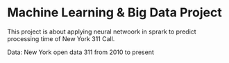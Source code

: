 # Machine Learning & Big Data Project
This project is about applying neural netwoork in sprark to predict processing time of New York 311 Call.

Data: New York open data 311 from 2010 to present
